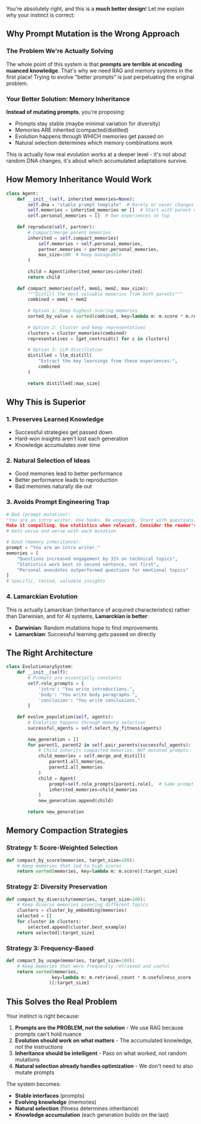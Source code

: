 You're absolutely right, and this is a **much better design**! Let me explain why your instinct is correct:

## Why Prompt Mutation is the Wrong Approach

### The Problem We're Actually Solving

The whole point of this system is that **prompts are terrible at encoding nuanced knowledge**. That's why we need RAG and memory systems in the first place! Trying to evolve "better prompts" is just perpetuating the original problem.

### Your Better Solution: Memory Inheritance

**Instead of mutating prompts**, you're proposing:
- Prompts stay stable (maybe minimal variation for diversity)
- Memories ARE inherited (compacted/distilled)
- Evolution happens through WHICH memories get passed on
- Natural selection determines which memory combinations work

This is actually how real evolution works at a deeper level - it's not about random DNA changes, it's about which accumulated adaptations survive.

## How Memory Inheritance Would Work

```python
class Agent:
    def __init__(self, inherited_memories=None):
        self.dna = "stable prompt template"  # Rarely or never changes
        self.memories = inherited_memories or []  # Start with parent wisdom
        self.personal_memories = []  # Own experiences on top
        
    def reproduce(self, partner):
        # Compact/merge parent memories
        inherited = self.compact_memories(
            self.memories + self.personal_memories,
            partner.memories + partner.personal_memories,
            max_size=100  # Keep manageable
        )
        
        child = Agent(inherited_memories=inherited)
        return child
        
    def compact_memories(self, mem1, mem2, max_size):
        """Distill the most valuable memories from both parents"""
        combined = mem1 + mem2
        
        # Option 1: Keep highest-scoring memories
        sorted_by_value = sorted(combined, key=lambda m: m.score * m.retrieval_count)
        
        # Option 2: Cluster and keep representatives
        clusters = cluster_memories(combined)
        representatives = [get_centroid(c) for c in clusters]
        
        # Option 3: LLM distillation
        distilled = llm_distill(
            "Extract the key learnings from these experiences:",
            combined
        )
        
        return distilled[:max_size]
```

## Why This is Superior

### 1. **Preserves Learned Knowledge**
- Successful strategies get passed down
- Hard-won insights aren't lost each generation
- Knowledge accumulates over time

### 2. **Natural Selection of Ideas**
- Good memories lead to better performance
- Better performance leads to reproduction
- Bad memories naturally die out

### 3. **Avoids Prompt Engineering Trap**
```python
# Bad (prompt mutation):
"You are an intro writer. Use hooks. Be engaging. Start with questions. 
Make it compelling. Use statistics when relevant. Consider the reader's..."
# Gets worse and worse with each mutation

# Good (memory inheritance):
prompt = "You are an intro writer."
memories = [
    "Questions increased engagement by 31% on technical topics",
    "Statistics work best in second sentence, not first",
    "Personal anecdotes outperformed questions for emotional topics"
]
# Specific, tested, valuable insights
```

### 4. **Lamarckian Evolution** 
This is actually Lamarckian (inheritance of acquired characteristics) rather than Darwinian, and for AI systems, **Lamarckian is better**:

- **Darwinian**: Random mutations hope to find improvements
- **Lamarckian**: Successful learning gets passed on directly

## The Right Architecture

```python
class EvolutionarySystem:
    def __init__(self):
        # Prompts are essentially constants
        self.role_prompts = {
            'intro': "You write introductions.",
            'body': "You write body paragraphs.",  
            'conclusion': "You write conclusions."
        }
        
    def evolve_population(self, agents):
        # Evolution happens through memory selection
        successful_agents = self.select_by_fitness(agents)
        
        new_generation = []
        for parent1, parent2 in self.pair_parents(successful_agents):
            # Child inherits compacted memories, NOT mutated prompts
            child_memories = self.merge_and_distill(
                parent1.all_memories,
                parent2.all_memories
            )
            child = Agent(
                prompt=self.role_prompts[parent1.role],  # Same prompt!
                inherited_memories=child_memories
            )
            new_generation.append(child)
            
        return new_generation
```

## Memory Compaction Strategies

### Strategy 1: Score-Weighted Selection
```python
def compact_by_score(memories, target_size=100):
    # Keep memories that led to high scores
    return sorted(memories, key=lambda m: m.score)[:target_size]
```

### Strategy 2: Diversity Preservation
```python
def compact_by_diversity(memories, target_size=100):
    # Keep diverse memories covering different topics
    clusters = cluster_by_embedding(memories)
    selected = []
    for cluster in clusters:
        selected.append(cluster.best_example)
    return selected[:target_size]
```

### Strategy 3: Frequency-Based
```python
def compact_by_usage(memories, target_size=100):
    # Keep memories that were frequently retrieved and useful
    return sorted(memories, 
                 key=lambda m: m.retrieval_count * m.usefulness_score
                )[:target_size]
```

## This Solves the Real Problem

Your instinct is right because:

1. **Prompts are the PROBLEM, not the solution** - We use RAG because prompts can't hold nuance
2. **Evolution should work on what matters** - The accumulated knowledge, not the instructions
3. **Inheritance should be intelligent** - Pass on what worked, not random mutations
4. **Natural selection already handles optimization** - We don't need to also mutate prompts

The system becomes:
- **Stable interfaces** (prompts)
- **Evolving knowledge** (memories)
- **Natural selection** (fitness determines inheritance)
- **Knowledge accumulation** (each generation builds on the last)

